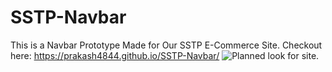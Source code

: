 # SSTP-Navbar
This is a Navbar Prototype Made for Our SSTP E-Commerce Site.
Checkout here: https://prakash4844.github.io/SSTP-Navbar/
![Planned look for site.](https://user-images.githubusercontent.com/81550376/194087372-8b4d5fec-98e5-4378-8dcd-1e712ce1eaa1.png)

